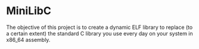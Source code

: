 # MiniLibC
The objective of this project is to create a dynamic ELF library to replace (to a certain extent) the standard C library you use every day on your system in x86_64 assembly.

